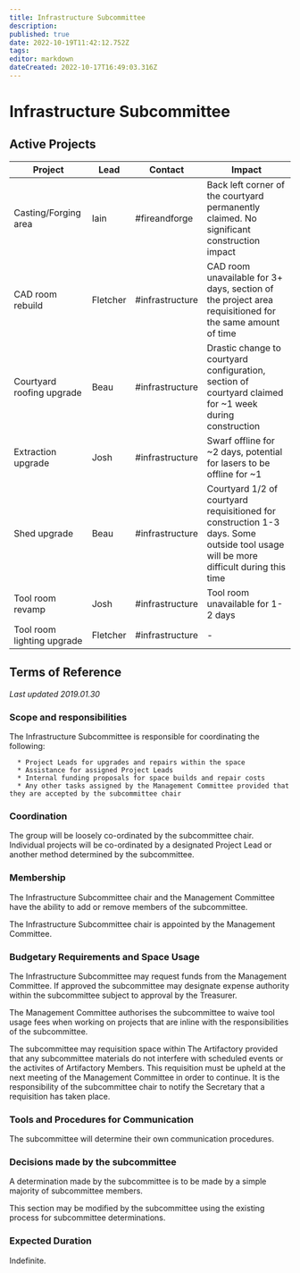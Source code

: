 ```yaml
---
title: Infrastructure Subcommittee
description: 
published: true
date: 2022-10-19T11:42:12.752Z
tags: 
editor: markdown
dateCreated: 2022-10-17T16:49:03.316Z
---
```


# Infrastructure Subcommittee

## Active Projects

| Project                    | Lead     | Contact          | Impact                                                                                                                              |
|----------------------------|----------|------------------|-------------------------------------------------------------------------------------------------------------------------------------|
| Casting/Forging area       | Iain     | \#fireandforge   | Back left corner of the courtyard permanently claimed. No significant construction impact                                           |
| CAD room rebuild           | Fletcher | \#infrastructure | CAD room unavailable for 3+ days, section of the project area requisitioned for the same amount of time                             |
| Courtyard roofing upgrade  | Beau     | \#infrastructure | Drastic change to courtyard configuration, section of courtyard claimed for \~1 week during construction                            |
| Extraction upgrade         | Josh     | \#infrastructure | Swarf offline for \~2 days, potential for lasers to be offline for \~1                                                              |
| Shed upgrade               | Beau     | \#infrastructure | Courtyard 1/2 of courtyard requisitioned for construction 1-3 days. Some outside tool usage will be more difficult during this time |
| Tool room revamp           | Josh     | \#infrastructure | Tool room unavailable for 1-2 days                                                                                                  |
| Tool room lighting upgrade | Fletcher | \#infrastructure | \-                                                                                                                                  |

## Terms of Reference

*Last updated 2019.01.30*

### Scope and responsibilities

The Infrastructure Subcommittee is responsible for coordinating the following:

      * Project Leads for upgrades and repairs within the space
      * Assistance for assigned Project Leads
      * Internal funding proposals for space builds and repair costs
      * Any other tasks assigned by the Management Committee provided that they are accepted by the subcommittee chair

### Coordination

The group will be loosely co-ordinated by the subcommittee chair. Individual projects will be co-ordinated by a designated Project Lead or another method determined by the subcommittee.

### Membership

The Infrastructure Subcommittee chair and the Management Committee have the ability to add or remove members of the subcommittee.

The Infrastructure Subcommittee chair is appointed by the Management Committee.

### Budgetary Requirements and Space Usage

The Infrastructure Subcommittee may request funds from the Management Committee. If approved the subcommittee may designate expense authority within the subcommittee subject to approval by the Treasurer.

The Management Committee authorises the subcommittee to waive tool usage fees when working on projects that are inline with the responsibilities of the subcommittee.

The subcommittee may requisition space within The Artifactory provided that any subcommittee materials do not interfere with scheduled events or the activites of Artifactory Members. This requisition must be upheld at the next meeting of the Management Committee in order to continue. It is the responsibility of the subcommittee chair to notify the Secretary that a requisition has taken place.

### Tools and Procedures for Communication

The subcommittee will determine their own communication procedures.

### Decisions made by the subcommittee

A determination made by the subcommittee is to be made by a simple majority of subcommittee members.

This section may be modified by the subcommittee using the existing process for subcommittee determinations.

### Expected Duration

Indefinite.
